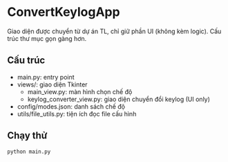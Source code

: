 # ConvertKeylogApp

Giao diện được chuyển từ dự án TL, chỉ giữ phần UI (không kèm logic). Cấu trúc thư mục gọn gàng hơn.

## Cấu trúc
- main.py: entry point
- views/: giao diện Tkinter
  - main_view.py: màn hình chọn chế độ
  - keylog_converter_view.py: giao diện chuyển đổi keylog (UI only)
- config/modes.json: danh sách chế độ
- utils/file_utils.py: tiện ích đọc file cấu hình

## Chạy thử
```bash
python main.py
```
